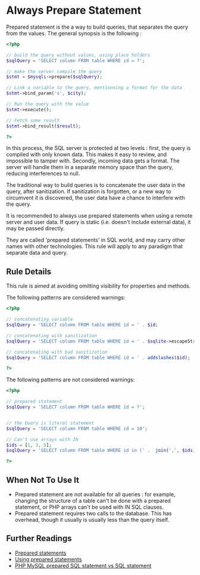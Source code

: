 <!-- Security -->
# Always Prepare Statement

Prepared statement is the a way to build queries, that separates the query from the values. The general synopsis is the following : 

```php
<?php

// build the query without values, using place holders
$sqlQuery = 'SELECT column FROM table WHERE id = ?';

// make the server compile the query
$stmt = $mysqli->prepare($sqlQuery);

// Link a variable to the query, mentionning a format for the data
$stmt->bind_param('s', $city);

// Run the query with the value
$stmt->execute();

// Fetch some result
$stmt->bind_result($result);

?>
```
In this process, the SQL server is protected at two levels : first, the query is compiled with only known data. This makes it easy to review, and impossible to tamper with. Secondly, incoming data gets a format. The server will handle them in a separate memory space than the query, reducing interferences to null.

The traditional way to build queries is to concatenate the user data in the query, after sanitization. If sanitization is forgotten, or a new way to circumvent it is discovered, the user data have a chance to interfere with the query. 
 
It is recommended to always use prepared statements when using a remote server and user data. If query is static (i.e. doesn't include external data), it may be passed directly. 

They are called 'prepared statements' in SQL world, and may carry other names with other technologies. This rule will apply to any paradigm that separate data and query. 

## Rule Details

This rule is aimed at avoiding omitting visibility for properties and methods.

The following patterns are considered warnings:

```php
<?php

// concatenating variable
$sqlQuery = 'SELECT column FROM table WHERE id = ' . $id;

// concatenating with sanitization
$sqlQuery = 'SELECT column FROM table WHERE id = ' . $sqlite->escapeString($id);

// concatenating with bad sanitization
$sqlQuery = 'SELECT column FROM table WHERE id = ' . addslashes($id);

?>
```

The following patterns are not considered warnings:

```php
<?php

// prepared statement
$sqlQuery = 'SELECT column FROM table WHERE id = ?';


// the Query is literal statement
$sqlQuery = 'SELECT column FROM table WHERE id = 10';

// Can't use arrays with IN
$ids = [1, 3, 5];
$sqlQuery = 'SELECT column FROM table WHERE id in (' .  join(',', $ids).')';

?>
```

<!--
### Options
-->

## When Not To Use It
* Prepared statement are not available for all queries : for example, changing the structure of a table can't be done with a prepared statement, or PHP arrays can't be used with IN SQL clauses. 
* Prepared statement requires two calls to the database. This has overhead, though it usually is usually less than the query itself. 

## Further Readings
* [Prepared statements](http://php.net/manual/en/mysqli.quickstart.prepared-statements.php)
* [Using prepared statements](https://www.inanimatt.com/php-prepared-statements.html)
* [PHP MySQL prepared SQL statement vs SQL statement](http://erlycoder.com/69/php-mysql-prepared-sql-statement-vs-sql-statement)